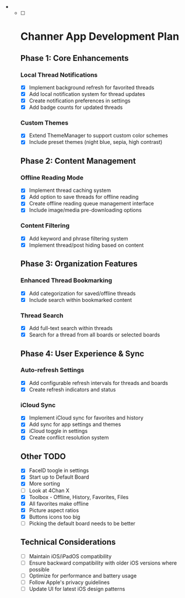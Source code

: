 - - [ ] # Channer App Development Plan

    ## Phase 1: Core Enhancements 

    ### Local Thread Notifications 
    - [x] Implement background refresh for favorited threads
    - [x] Add local notification system for thread updates
    - [x] Create notification preferences in settings
    - [x] Add badge counts for updated threads

    ### Custom Themes 
    - [x] Extend ThemeManager to support custom color schemes
    - [x] Include preset themes (night blue, sepia, high contrast)

    ## Phase 2: Content Management

    ### Offline Reading Mode
    - [x] Implement thread caching system
    - [x] Add option to save threads for offline reading
    - [x] Create offline reading queue management interface
    - [x] Include image/media pre-downloading options

    ### Content Filtering
    - [x] Add keyword and phrase filtering system
    - [x] Implement thread/post hiding based on content

    ## Phase 3: Organization Features

    ### Enhanced Thread Bookmarking
    - [x] Add categorization for saved/offline threads
    - [x] Include search within bookmarked content

    ### Thread Search
    - [x] Add full-text search within threads
    - [x] Search for a thread from all boards or selected boards

    ## Phase 4: User Experience & Sync

    ### Auto-refresh Settings
    - [x] Add configurable refresh intervals for threads and boards
    - [x] Create refresh indicators and status

    ### iCloud Sync
    - [x] Implement iCloud sync for favorites and history
    - [x] Add sync for app settings and themes
    - [x] iCloud toggle in settings
    - [x] Create conflict resolution system

    ## Other TODO

    - [x] FaceID toogle in settings
    - [x] Start up to Default Board
    - [x] More sorting 
    - [ ] Look at 4Chan X
    - [x] Toolbox - Offline, History, Favorites, Files
    - [x] All favorites make offline
    - [x] Picture aspect ratios
    - [x] Buttons icons too big
    - [ ] Picking the default board needs to be better

    ## Technical Considerations

    - [ ] Maintain iOS/iPadOS compatibility
    - [ ] Ensure backward compatibility with older iOS versions where possible
    - [ ] Optimize for performance and battery usage
    - [ ] Follow Apple's privacy guidelines
    - [ ] Update UI for latest iOS design patterns